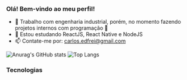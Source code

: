 ### Olá! Bem-vindo ao meu perfil!


- 🔭 Trabalho com engenharia industrial, porém, no momento fazendo projetos internos com programação 🚀
- 🌱 Estou estudando ReactJS, React Native e NodeJS
- 📫 Contate-me por: carlos.edfrei@gmail.com

![Anurag's GitHub stats](https://github-readme-stats.vercel.app/api?username=carlossfr&show_icons=true&theme=dracula) ![Top Langs](https://github-readme-stats.vercel.app/api/top-langs/?username=carlossfr&hide_progress=true)

### Tecnologias

